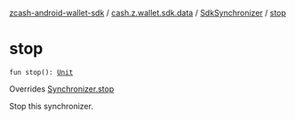 [zcash-android-wallet-sdk](../../index.md) / [cash.z.wallet.sdk.data](../index.md) / [SdkSynchronizer](index.md) / [stop](./stop.md)

# stop

`fun stop(): `[`Unit`](https://kotlinlang.org/api/latest/jvm/stdlib/kotlin/-unit/index.html)

Overrides [Synchronizer.stop](../-synchronizer/stop.md)

Stop this synchronizer.

